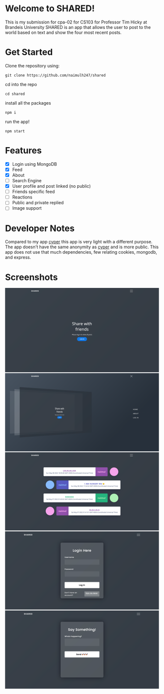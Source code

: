 # Welcome to SHARED!
This is my submission for cpa-02 for CS103 for Professor Tim Hicky at Brandeis University
SHARED is an app that allows the user to post to the world based on text and show the four most recent posts.


# Get Started

Clone the repository using:

    git clone https://github.com/naimulh247/shared
  cd into the repo
  

    cd shared
  install all the packages
  

    npm i

run the app!

    npm start
# Features
 - [x] Login using MongoDB
 - [x] Feed
 - [x] About
 - [ ] Search Engine
 - [x] User profile and post linked (no public)
 - [ ] Friends specific feed
 - [ ] Reactions
 - [ ] Public and private replied
 - [ ] Image support

# Developer Notes
Compared to my app [cyper](https://github.com/naimulh247/cyper/) this app is very light with a different purpose. The app doesn't have the same anonymity as [cyper](https://github.com/naimulh247/cyper/) and is more public. This app does not use that much dependencies, few relating cookies, mongodb, and express. 


# Screenshots
![image](https://github.com/naimulh247/shared/blob/master/screenshots/1.png)
![image](https://github.com/naimulh247/shared/blob/master/screenshots/2.png)
![image](https://github.com/naimulh247/shared/blob/master/screenshots/3.png)
![image](https://github.com/naimulh247/shared/blob/master/screenshots/4.png)
![image](https://github.com/naimulh247/shared/blob/master/screenshots/5.png)
